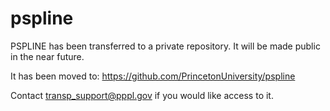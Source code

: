 # pspline

PSPLINE has been transferred to a private repository. It will be made public in the near future.

It has been moved to: https://github.com/PrincetonUniversity/pspline

Contact transp_support@pppl.gov if you would like access to it.
